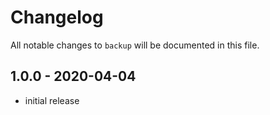 # Changelog

All notable changes to `backup` will be documented in this file.

## 1.0.0 - 2020-04-04

- initial release
